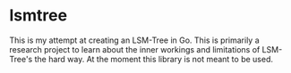 # lsmtree

This is my attempt at creating an LSM-Tree in Go. This is primarily a research project
to learn about the inner workings and limitations of LSM-Tree's the hard way. At the
moment this library is not meant to be used.